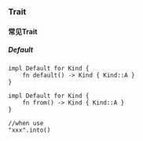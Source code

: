 ### Trait

#### 常见Trait
##### Default
```
impl Default for Kind {
    fn default() -> Kind { Kind::A }
}

impl Default for Kind {
    fn from() -> Kind { Kind::A }
}

//when use
"xxx".into()

```
